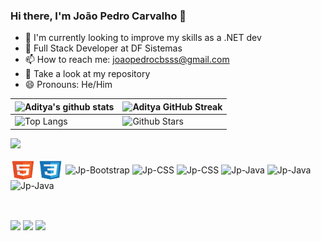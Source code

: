 ### Hi there, I'm João Pedro Carvalho 👋


- 🔭 I'm currently looking to improve my skills as a .NET dev
- 💼 Full Stack Developer at DF Sistemas
- 📫 How to reach me: joaopedrocbsss@gmail.com
- 👀 Take a look at my repository
- 😄 Pronouns: He/Him



| ![Aditya's github stats](https://github-readme-stats.vercel.app/api?username=JotaPeCarvalho&show_icons=true&theme=tokyonight) | ![Aditya GitHub Streak](https://github-readme-streak-stats.herokuapp.com/?user=dimitryduarte&theme=tokyonight) |
| --- | --- |
| ![Top Langs](https://github-readme-stats.vercel.app/api/top-langs/?username=JotaPeCarvalho&theme=tokyonight) | ![Github Stars](https://github-readme-stats.vercel.app/api?username=JotaPeCarvalho&show_icons=true&locale=en&count_private=true&hide_rank=true&custom_title=My%20GitHub%20Stats&disable_animations=true&theme=tokyonight) |


  <img src="https://github-profile-trophy.vercel.app/?username=JotaPeCarvalho&theme=gruvbox" />



  
<div style="display: inline_block"><br>
  <img align="center" alt="Jp-HTML" height="30" width="40" src="https://raw.githubusercontent.com/devicons/devicon/master/icons/html5/html5-original.svg">
  <img align="center" alt="Jp-CSS" height="30" width="40" src="https://raw.githubusercontent.com/devicons/devicon/master/icons/css3/css3-original.svg">
  <img align="center" alt="Jp-Bootstrap" height="38" width="40"  src="https://cdn.jsdelivr.net/gh/devicons/devicon/icons/bootstrap/bootstrap-original.svg" />
  <img align="center" alt="Jp-CSS" height="30" width="40" src="https://cdn.jsdelivr.net/gh/devicons/devicon/icons/javascript/javascript-original.svg">
  <img align="center" alt="Jp-CSS" height="30" width="40" src="https://cdn.jsdelivr.net/gh/devicons/devicon/icons/jquery/jquery-original-wordmark.svg">
  <img align="center" alt="Jp-Java" height="38" width="40" src="https://cdn.jsdelivr.net/gh/devicons/devicon/icons/csharp/csharp-original.svg" />
  <img align="center" alt="Jp-Java" height="38" width="40" src="https://cdn.jsdelivr.net/gh/devicons/devicon/icons/dotnetcore/dotnetcore-original.svg" />
  <img align="center" alt="Jp-Java" height="38" width="40" src="https://cdn.jsdelivr.net/gh/devicons/devicon/icons/mysql/mysql-plain-wordmark.svg" />


  

</div>
  
  ##
  
  </br>
 
<div> 
  <a href="https://instagram.com/joaopcbss" target="_blank"><img src="https://img.shields.io/badge/-Instagram-%23E4405F?style=for-the-badge&logo=instagram&logoColor=white" target="_blank"></a>
  <a href = "mailto:joaopedrocbsss@gmail.com"><img src="https://img.shields.io/badge/-Gmail-%23333?style=for-the-badge&logo=gmail&logoColor=white" target="_blank"></a>
  <a href="https://www.linkedin.com/in/joaopcbs/" target="_blank"><img src="https://img.shields.io/badge/-LinkedIn-%230077B5?style=for-the-badge&logo=linkedin&logoColor=white" target="_blank"></a>  
 
  
 
</div>
